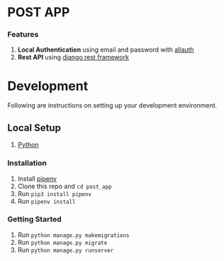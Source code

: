 # POST APP


### Features

1. **Local Authentication** using email and password with [allauth](https://pypi.org/project/django-allauth/)
2. **Rest API** using [django rest framework](http://www.django-rest-framework.org/)


# Development

Following are instructions on setting up your development environment.

## Local Setup 

1. [Python](https://www.python.org/downloads/release/python-365/)

### Installation

1. Install [pipenv](https://pypi.org/project/pipenv/)
2. Clone this repo and `cd post_app`
3. Run `pip3 install pipenv`
4. Run `pipenv install`

### Getting Started

1. Run `python manage.py makemigrations`
2. Run `python manage.py migrate`
3. Run `python manage.py runserver`
